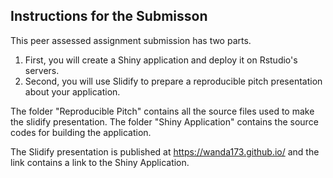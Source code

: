 ## Instructions for the Submisson

This peer assessed assignment submission has two parts. 
1) First, you will create a Shiny application and deploy it on Rstudio's servers. 
2) Second, you will use Slidify to prepare a reproducible pitch presentation about your application.

The folder "Reproducible Pitch" contains all the source files used to make the slidify presentation.
The folder "Shiny Application" contains the source codes for building the application.

The Slidify presentation is published at https://wanda173.github.io/ and the link contains a link to the Shiny Application.

